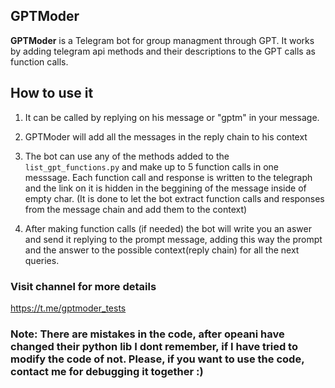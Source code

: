 ## GPTModer

**GPTModer** is a Telegram bot for group managment through GPT. It works by adding telegram api methods and their descriptions to the GPT calls as function calls.

## How to use it
1. It can be called by replying on his message or "gptm" in your message.

2. GPTModer will add all the messages in the reply chain to his context

3. The bot can use any of the methods added to the `list_gpt_functions.py` and make up to 5 function calls in one messsage. Each function call and response is written to the telegraph and the link on it is hidden in the beggining of the message inside of empty char. (It is done to let the bot extract function calls and responses from the message chain and add them to the context)

4. After making function calls (if needed) the bot will write you an aswer and send it replying to the prompt message, adding this way the prompt and the answer to the possible context(reply chain) for all the next queries.

### Visit channel for more details 

https://t.me/gptmoder_tests

### Note: There are mistakes in the code, after opeani have changed their python lib I dont remember, if I have tried to modify the code of not. Please, if you want to use the code, contact me for debugging it together :)
